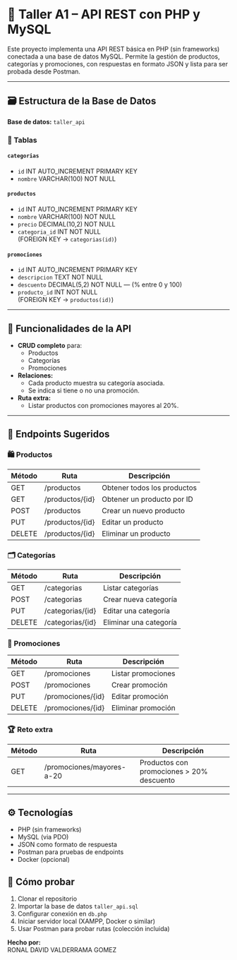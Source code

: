 # 🧪 Taller A1 – API REST con PHP y MySQL

Este proyecto implementa una API REST básica en PHP (sin frameworks) conectada a una base de datos MySQL. Permite la gestión de productos, categorías y promociones, con respuestas en formato JSON y lista para ser probada desde Postman.

---

## 🗃️ Estructura de la Base de Datos

**Base de datos:** `taller_api`

### 📁 Tablas

#### `categorias`
- `id` INT AUTO_INCREMENT PRIMARY KEY
- `nombre` VARCHAR(100) NOT NULL

#### `productos`
- `id` INT AUTO_INCREMENT PRIMARY KEY
- `nombre` VARCHAR(100) NOT NULL
- `precio` DECIMAL(10,2) NOT NULL
- `categoria_id` INT NOT NULL  
  (FOREIGN KEY → `categorias(id)`)

#### `promociones`
- `id` INT AUTO_INCREMENT PRIMARY KEY
- `descripcion` TEXT NOT NULL
- `descuento` DECIMAL(5,2) NOT NULL  — (% entre 0 y 100)
- `producto_id` INT NOT NULL  
  (FOREIGN KEY → `productos(id)`)

---

## 🎯 Funcionalidades de la API

- **CRUD completo** para:
  - Productos
  - Categorías
  - Promociones
- **Relaciones:** 
  - Cada producto muestra su categoría asociada.
  - Se indica si tiene o no una promoción.
- **Ruta extra:**  
  - Listar productos con promociones mayores al 20%.

---

## 📌 Endpoints Sugeridos

### 🛍 Productos
| Método | Ruta             | Descripción                      |
|--------|------------------|----------------------------------|
| GET    | /productos        | Obtener todos los productos      |
| GET    | /productos/{id}   | Obtener un producto por ID       |
| POST   | /productos        | Crear un nuevo producto          |
| PUT    | /productos/{id}   | Editar un producto               |
| DELETE | /productos/{id}   | Eliminar un producto             |

### 🗂 Categorías
| Método | Ruta               | Descripción                    |
|--------|--------------------|--------------------------------|
| GET    | /categorias         | Listar categorías              |
| POST   | /categorias         | Crear nueva categoría          |
| PUT    | /categorias/{id}    | Editar una categoría           |
| DELETE | /categorias/{id}    | Eliminar una categoría         |

### 💸 Promociones
| Método | Ruta                | Descripción                   |
|--------|---------------------|-------------------------------|
| GET    | /promociones         | Listar promociones             |
| POST   | /promociones         | Crear promoción                |
| PUT    | /promociones/{id}    | Editar promoción               |
| DELETE | /promociones/{id}    | Eliminar promoción             |

### 🏆 Reto extra
| Método | Ruta                           | Descripción                                  |
|--------|----------------------------------|----------------------------------------------|
| GET    | /promociones/mayores-a-20       | Productos con promociones > 20% descuento     |

---

## ⚙️ Tecnologías

- PHP (sin frameworks)
- MySQL (via PDO)
- JSON como formato de respuesta
- Postman para pruebas de endpoints
- Docker (opcional)

## 🚀 Cómo probar

1. Clonar el repositorio
2. Importar la base de datos `taller_api.sql`
3. Configurar conexión en `db.php`
4. Iniciar servidor local (XAMPP, Docker o similar)
5. Usar Postman para probar rutas (colección incluida)

**Hecho por:**  
RONAL DAVID VALDERRAMA GOMEZ
